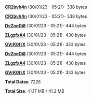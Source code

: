 [**CR2bvh4n**](/data/CR2bvh4n.txt) (30/01/23 - 05:21)- 338 bytes

[**CR2bvh4n**](/data/CR2bvh4n.txt) (30/01/23 - 05:21)- 338 bytes

[**DvZnqDi8**](/data/DvZnqDi8.txt) (30/01/23 - 05:21)- 444 bytes

[**ZLgzfxA4**](/data/ZLgzfxA4.txt) (30/01/23 - 05:21)- 430 bytes

[**GVrK0frX**](/data/GVrK0frX.txt) (30/01/23 - 05:21)- 333 bytes

[**DvZnqDi8**](/data/DvZnqDi8.txt) (30/01/23 - 05:21)- 444 bytes

[**ZLgzfxA4**](/data/ZLgzfxA4.txt) (30/01/23 - 05:21)- 430 bytes

[**GVrK0frX**](/data/GVrK0frX.txt) (30/01/23 - 05:21)- 333 bytes

**Total Datas**: 7226

**Total Size**: 41.17 MB / 41.2 MB